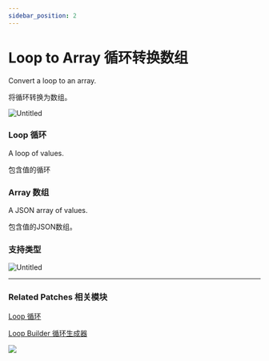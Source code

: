 ```yaml
---
sidebar_position: 2
---
```


# Loop to Array 循环转换数组

Convert a loop to an array.

将循环转换为数组。

![Untitled](https://s3.us-west-2.amazonaws.com/secure.notion-static.com/46f2e117-7b9b-423f-96d0-64c2de505193/Untitled.png?X-Amz-Algorithm=AWS4-HMAC-SHA256&X-Amz-Content-Sha256=UNSIGNED-PAYLOAD&X-Amz-Credential=AKIAT73L2G45EIPT3X45%2F20220602%2Fus-west-2%2Fs3%2Faws4_request&X-Amz-Date=20220602T173727Z&X-Amz-Expires=86400&X-Amz-Signature=a6b6b952c05d090bbd116d29eda69c8227ca55eb39907f3b2f3187cf8dde5994&X-Amz-SignedHeaders=host&response-content-disposition=filename%20%3D%22Untitled.png%22&x-id=GetObject)

### Loop 循环

A loop of values.

包含值的循环

### Array 数组

A JSON array of values.

包含值的JSON数组。

### 支持类型

![Untitled](https://s3.us-west-2.amazonaws.com/secure.notion-static.com/05781741-b701-4cd8-8b01-a9a6cef1e8ca/Untitled.png?X-Amz-Algorithm=AWS4-HMAC-SHA256&X-Amz-Content-Sha256=UNSIGNED-PAYLOAD&X-Amz-Credential=AKIAT73L2G45EIPT3X45%2F20220602%2Fus-west-2%2Fs3%2Faws4_request&X-Amz-Date=20220602T173735Z&X-Amz-Expires=86400&X-Amz-Signature=cb04d1748755ee2a20a525729a112c5a7770e075b70e52f4afd2ca33cbab256d&X-Amz-SignedHeaders=host&response-content-disposition=filename%20%3D%22Untitled.png%22&x-id=GetObject)

------

### Related Patches 相关模块

[Loop 循环](./Loop.md)

[Loop Builder 循环生成器](./Loop%20Builder.md)

![](https://s3.us-west-2.amazonaws.com/secure.notion-static.com/6035b1af-e461-42df-a181-f2714f89d88c/Untitled.png?X-Amz-Algorithm=AWS4-HMAC-SHA256&X-Amz-Content-Sha256=UNSIGNED-PAYLOAD&X-Amz-Credential=AKIAT73L2G45EIPT3X45%2F20220602%2Fus-west-2%2Fs3%2Faws4_request&X-Amz-Date=20220602T173741Z&X-Amz-Expires=86400&X-Amz-Signature=1639e9d62230179e8a2afc0d29222b5ea4bc2ccdb4fff5f23ae2013b29dc6a72&X-Amz-SignedHeaders=host&response-content-disposition=filename%20%3D%22Untitled.png%22&x-id=GetObject)
